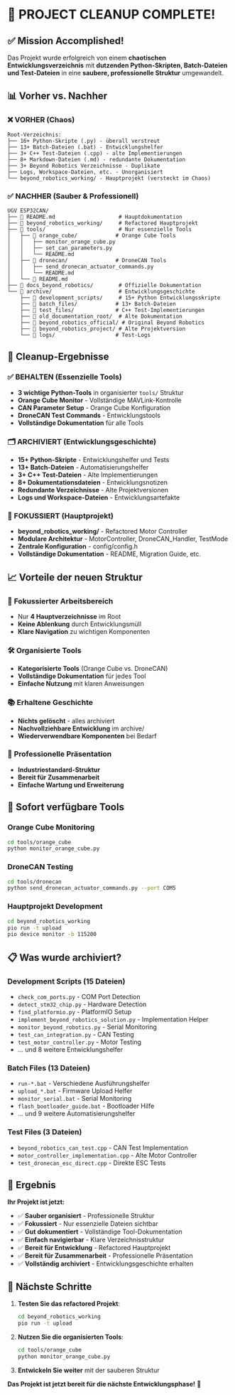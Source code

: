 # 🧹 PROJECT CLEANUP COMPLETE!

## ✅ Mission Accomplished!

Das Projekt wurde erfolgreich von einem **chaotischen Entwicklungsverzeichnis** mit **dutzenden Python-Skripten, Batch-Dateien und Test-Dateien** in eine **saubere, professionelle Struktur** umgewandelt.

## 📊 Vorher vs. Nachher

### ❌ VORHER (Chaos)
```
Root-Verzeichnis:
├── 16+ Python-Skripte (.py) - überall verstreut
├── 13+ Batch-Dateien (.bat) - Entwicklungshelfer
├── 3+ C++ Test-Dateien (.cpp) - alte Implementierungen
├── 8+ Markdown-Dateien (.md) - redundante Dokumentation
├── 3+ Beyond Robotics Verzeichnisse - Duplikate
├── Logs, Workspace-Dateien, etc. - Unorganisiert
└── beyond_robotics_working/ - Hauptprojekt (versteckt im Chaos)
```

### ✅ NACHHER (Sauber & Professionell)
```
UGV ESP32CAN/
├── 📄 README.md                    # Hauptdokumentation
├── 📁 beyond_robotics_working/     # Refactored Hauptprojekt
├── 📁 tools/                       # Nur essenzielle Tools
│   ├── 📁 orange_cube/            # Orange Cube Tools
│   │   ├── monitor_orange_cube.py
│   │   ├── set_can_parameters.py
│   │   └── README.md
│   ├── 📁 dronecan/               # DroneCAN Tools
│   │   ├── send_dronecan_actuator_commands.py
│   │   └── README.md
│   └── 📄 README.md
├── 📁 docs_beyond_robotics/        # Offizielle Dokumentation
└── 📁 archive/                     # Entwicklungsgeschichte
    ├── 📁 development_scripts/     # 15+ Python Entwicklungsskripte
    ├── 📁 batch_files/            # 13+ Batch-Dateien
    ├── 📁 test_files/             # C++ Test-Implementierungen
    ├── 📁 old_documentation_root/  # Alte Dokumentation
    ├── 📁 beyond_robotics_official/ # Original Beyond Robotics
    ├── 📁 beyond_robotics_project/ # Alte Projektversion
    └── 📁 logs/                   # Test-Logs
```

## 🎯 Cleanup-Ergebnisse

### ✅ BEHALTEN (Essenzielle Tools)
- **3 wichtige Python-Tools** in organisierter `tools/` Struktur
- **Orange Cube Monitor** - Vollständige MAVLink-Kontrolle
- **CAN Parameter Setup** - Orange Cube Konfiguration  
- **DroneCAN Test Commands** - Entwicklungstools
- **Vollständige Dokumentation** für alle Tools

### 🗂️ ARCHIVIERT (Entwicklungsgeschichte)
- **15+ Python-Skripte** - Entwicklungshelfer und Tests
- **13+ Batch-Dateien** - Automatisierungshelfer
- **3+ C++ Test-Dateien** - Alte Implementierungen
- **8+ Dokumentationsdateien** - Entwicklungsnotizen
- **Redundante Verzeichnisse** - Alte Projektversionen
- **Logs und Workspace-Dateien** - Entwicklungsartefakte

### 🎯 FOKUSSIERT (Hauptprojekt)
- **beyond_robotics_working/** - Refactored Motor Controller
- **Modulare Architektur** - MotorController, DroneCAN_Handler, TestMode
- **Zentrale Konfiguration** - config/config.h
- **Vollständige Dokumentation** - README, Migration Guide, etc.

## 📈 Vorteile der neuen Struktur

### 🎯 **Fokussierter Arbeitsbereich**
- Nur **4 Hauptverzeichnisse** im Root
- **Keine Ablenkung** durch Entwicklungsmüll
- **Klare Navigation** zu wichtigen Komponenten

### 🛠️ **Organisierte Tools**
- **Kategorisierte Tools** (Orange Cube vs. DroneCAN)
- **Vollständige Dokumentation** für jedes Tool
- **Einfache Nutzung** mit klaren Anweisungen

### 📚 **Erhaltene Geschichte**
- **Nichts gelöscht** - alles archiviert
- **Nachvollziehbare Entwicklung** im archive/
- **Wiederverwendbare Komponenten** bei Bedarf

### 🚀 **Professionelle Präsentation**
- **Industriestandard-Struktur**
- **Bereit für Zusammenarbeit**
- **Einfache Wartung und Erweiterung**

## 🔧 Sofort verfügbare Tools

### Orange Cube Monitoring
```bash
cd tools/orange_cube
python monitor_orange_cube.py
```

### DroneCAN Testing
```bash
cd tools/dronecan
python send_dronecan_actuator_commands.py --port COM5
```

### Hauptprojekt Development
```bash
cd beyond_robotics_working
pio run -t upload
pio device monitor -b 115200
```

## 📋 Was wurde archiviert?

### Development Scripts (15 Dateien)
- `check_com_ports.py` - COM Port Detection
- `detect_stm32_chip.py` - Hardware Detection
- `find_platformio.py` - PlatformIO Setup
- `implement_beyond_robotics_solution.py` - Implementation Helper
- `monitor_beyond_robotics.py` - Serial Monitoring
- `test_can_integration.py` - CAN Testing
- `test_motor_controller.py` - Motor Testing
- ... und 8 weitere Entwicklungshelfer

### Batch Files (13 Dateien)
- `run-*.bat` - Verschiedene Ausführungshelfer
- `upload_*.bat` - Firmware Upload Helfer
- `monitor_serial.bat` - Serial Monitoring
- `flash_bootloader_guide.bat` - Bootloader Hilfe
- ... und 9 weitere Automatisierungshelfer

### Test Files (3 Dateien)
- `beyond_robotics_can_test.cpp` - CAN Test Implementation
- `motor_controller_implementation.cpp` - Alte Motor Controller
- `test_dronecan_esc_direct.cpp` - Direkte ESC Tests

## 🎉 Ergebnis

**Ihr Projekt ist jetzt:**

- ✅ **Sauber organisiert** - Professionelle Struktur
- ✅ **Fokussiert** - Nur essenzielle Dateien sichtbar
- ✅ **Gut dokumentiert** - Vollständige Tool-Dokumentation
- ✅ **Einfach navigierbar** - Klare Verzeichnisstruktur
- ✅ **Bereit für Entwicklung** - Refactored Hauptprojekt
- ✅ **Bereit für Zusammenarbeit** - Professionelle Präsentation
- ✅ **Vollständig archiviert** - Entwicklungsgeschichte erhalten

## 🚀 Nächste Schritte

1. **Testen Sie das refactored Projekt**:
   ```bash
   cd beyond_robotics_working
   pio run -t upload
   ```

2. **Nutzen Sie die organisierten Tools**:
   ```bash
   cd tools/orange_cube
   python monitor_orange_cube.py
   ```

3. **Entwickeln Sie weiter** mit der sauberen Struktur

**Das Projekt ist jetzt bereit für die nächste Entwicklungsphase!** 🎯
